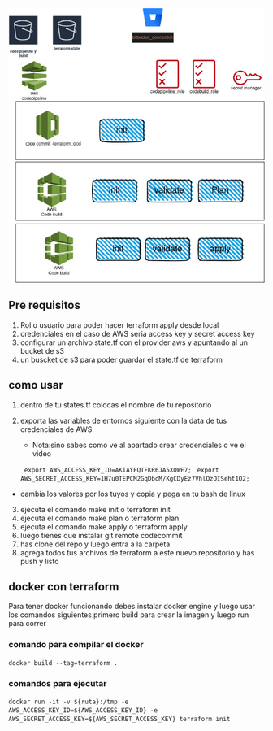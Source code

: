 
![infra](infra.jpg)


## Pre requisitos
1. Rol o usuario para poder hacer terraform apply desde local
2. credenciales en el caso de AWS seria access key y secret access key
3. configurar un archivo state.tf con el provider aws y apuntando al un bucket de s3
4. un buscket de s3 para poder guardar el state.tf de terraform 

## como usar
1. dentro de tu states.tf colocas el nombre de tu repositorio 
2. exporta las variables de entornos siguiente con la data de tus credenciales de AWS 
    - Nota:sino sabes como ve al apartado crear credenciales o ve el video 
   
    ``` export AWS_ACCESS_KEY_ID=AKIAYFQTFKR6JA5XDWE7;```
    ``` export AWS_SECRET_ACCESS_KEY=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;``` 

 - cambia los valores por los tuyos y copia y pega en tu bash de linux 
3. ejecuta el comando make init o terraform init
4. ejecuta el comando make plan o terraform plan
5. ejecuta el comando make apply o terraform apply
6. luego tienes que instalar git remote codecommit 
7. has clone del repo y luego entra a la carpeta
8. agrega todos tus archivos de terraform a este nuevo repositorio y has push y listo



## docker con terraform

Para tener docker funcionando debes instalar docker engine y luego usar los comandos siguientes primero build para crear la imagen y luego run para correr

### comando para compilar el docker 
```docker build --tag=terraform .```

### comandos para ejecutar 
```docker run -it -v ${ruta}:/tmp -e AWS_ACCESS_KEY_ID=${AWS_ACCESS_KEY_ID} -e AWS_SECRET_ACCESS_KEY=${AWS_SECRET_ACCESS_KEY} terraform init```
